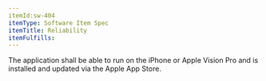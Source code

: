 ```yaml
---
itemId:sw-404
itemType: Software Item Spec
itemTitle: Reliability
itemFulfills: 
---
```

The application shall be able to run on the iPhone or Apple Vision Pro and is installed and updated via the Apple App Store.